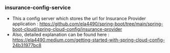 ### insurance-config-service
* This a config server which stores the url for Insurance Provider application : https://github.com/ela4490/spring-boot/tree/main/spring-boot-cloud/spring-cloud-config/insurance-provider
* Also, detailed explanation can be found here : https://ela4490.medium.com/getting-started-with-spring-cloud-config-24b31977bc8

